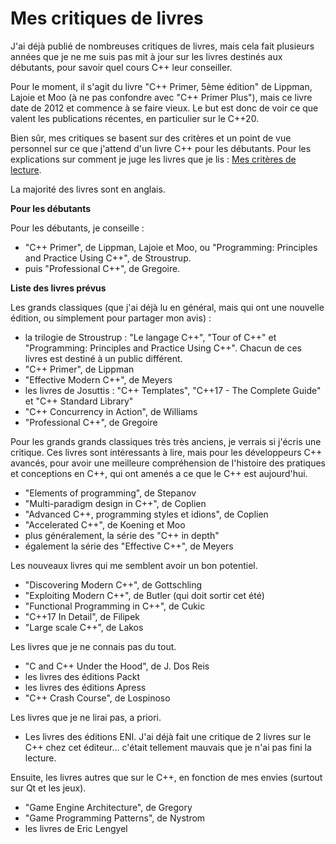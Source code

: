 
# Mes critiques de livres

J'ai déjà publié de nombreuses critiques de livres, mais cela fait plusieurs années que je ne me suis pas mit à
jour sur les livres destinés aux débutants, pour savoir quel cours C++ leur conseiller.

Pour le moment, il s'agit du livre "C++ Primer, 5ème édition" de Lippman, Lajoie et Moo (à ne pas confondre avec "C++ Primer Plus"),
mais ce livre date de 2012 et commence à se faire vieux. Le but est donc de voir ce que valent les publications récentes,
en particulier sur le C++20.

Bien sûr, mes critiques se basent sur des critères et un point de vue personnel sur ce que j'attend d'un livre C++ pour
les débutants. Pour les explications sur comment je juge les livres que je lis : [Mes critères de lecture](critiques-criteres.md).

La majorité des livres sont en anglais.

**Pour les débutants**

Pour les débutants, je conseille :

- "C++ Primer", de Lippman, Lajoie et Moo, ou "Programming: Principles and Practice Using C++", de Stroustrup.
- puis "Professional C++", de Gregoire.

**Liste des livres prévus**

Les grands classiques (que j'ai déjà lu en général, mais qui ont une nouvelle édition, ou simplement pour partager mon avis) :

- la trilogie de Stroustrup : "Le langage C++", "Tour of C++" et "Programming: Principles and Practice Using C++". Chacun de ces
livres est destiné à un public différent.
- "C++ Primer", de Lippman
- "Effective Modern C++", de Meyers
- les livres de Josuttis : "C++ Templates", "C++17 - The Complete Guide" et "C++ Standard Library"
- "C++ Concurrency in Action", de Williams
- "Professional C++", de Gregoire

Pour les grands grands classiques très très anciens, je verrais si j'écris une critique. Ces livres sont intéressants à lire,
mais pour les développeurs C++ avancés, pour avoir une meilleure compréhension de l'histoire des pratiques et conceptions en C++,
qui ont amenés a ce que le C++ est aujourd'hui.

- "Elements of programming", de Stepanov
- "Multi-paradigm design in C++", de Coplien
- "Advanced C++, programming styles et idions", de Coplien
- "Accelerated C++", de Koening et Moo
- plus généralement, la série des "C++ in depth"
- également la série des "Effective C++", de Meyers

Les nouveaux livres qui me semblent avoir un bon potentiel.

- "Discovering Modern C++", de Gottschling
- "Exploiting Modern C++", de Butler (qui doit sortir cet été)
- "Functional Programming in C++", de Cukic
- "C++17 In Detail", de Filipek
- "Large scale C++", de Lakos

Les livres que je ne connais pas du tout.

- "C and C++ Under the Hood", de J. Dos Reis
- les livres des éditions Packt
- les livres des éditions Apress
- "C++ Crash Course", de Lospinoso

Les livres que je ne lirai pas, a priori.

- Les livres des éditions ENI. J'ai déjà fait une critique de 2 livres sur le C++ chez cet éditeur... c'était tellement mauvais que
je n'ai pas fini la lecture.

Ensuite, les livres autres que sur le C++, en fonction de mes envies (surtout sur Qt et les jeux).

- "Game Engine Architecture", de Gregory
- "Game Programming Patterns", de Nystrom
- les livres de Eric Lengyel
